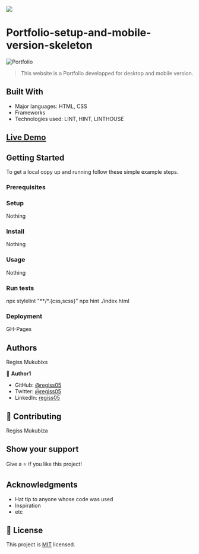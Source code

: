 ![](https://img.shields.io/badge/Microverse-blueviolet)

# Portfolio-setup-and-mobile-version-skeleton

![Portfolio](https://user-images.githubusercontent.com/38294716/154955357-0ee29e2a-7683-4ccd-b5f9-29c868f4dee2.png)


> This website is a Portfolio developped for desktop and mobile version.


## Built With

- Major languages: HTML, CSS
- Frameworks
- Technologies used: LINT, HINT, LINTHOUSE

## [Live Demo](https://regiss05.github.io/Portfolio-setup-and-mobile-version-skeleton/)

## Getting Started

To get a local copy up and running follow these simple example steps.

### Prerequisites

### Setup
Nothing

### Install
Nothing

### Usage
Nothing

### Run tests
npx stylelint "**/*.{css,scss}"
npx hint ./index.html 

### Deployment
GH-Pages

## Authors
Regiss Mukubixs

👤 **Author1**

- GitHub: [@regiss05](https://github.com/Regiss05)
- Twitter: [@regiss05](https://twitter.com/regissmukubiza)
- LinkedIn: [regiss05](https://www.linkedin.com/in/regiss-mukubiza-1bab841b3/)

## 🤝 Contributing

Regiss Mukubiza

## Show your support

Give a ⭐️ if you like this project!

## Acknowledgments

- Hat tip to anyone whose code was used
- Inspiration
- etc

## 📝 License

This project is [MIT](./MIT.md) licensed.
